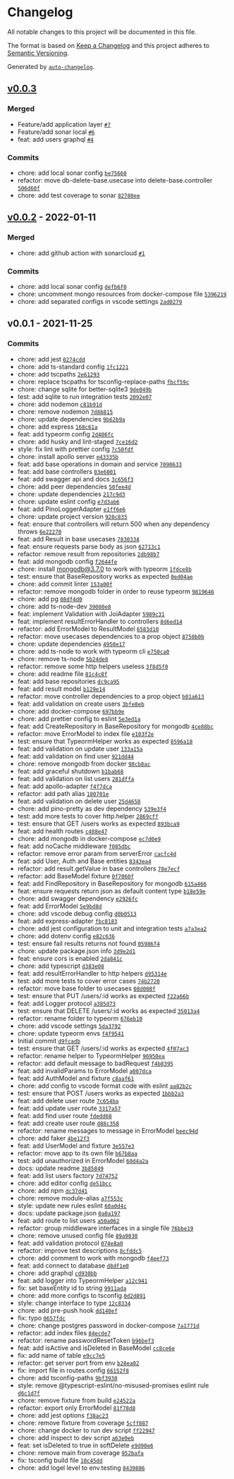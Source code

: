# Changelog

All notable changes to this project will be documented in this file.

The format is based on [Keep a Changelog](https://keepachangelog.com/en/1.0.0/)
and this project adheres to [Semantic Versioning](https://semver.org/spec/v2.0.0.html).

Generated by [`auto-changelog`](https://github.com/CookPete/auto-changelog).

## [v0.0.3](https://github.com/danprates/boilerplate-api/compare/v0.0.2...v0.0.3)

### Merged

- Feature/add application layer [`#7`](https://github.com/danprates/boilerplate-api/pull/7)
- Feature/add sonar local [`#6`](https://github.com/danprates/boilerplate-api/pull/6)
- feat: add users graphql [`#4`](https://github.com/danprates/boilerplate-api/pull/4)

### Commits

- chore: add local sonar config [`be75660`](https://github.com/danprates/boilerplate-api/commit/be7566077f7ea9d22865bbeae4f0aa46784769ab)
- refactor: move db-delete-base.usecase into delete-base.controller [`506d60f`](https://github.com/danprates/boilerplate-api/commit/506d60f2ac02cb6f85c18b98d444ec20d4c33a7a)
- chore: add test coverage to sonar [`82780ee`](https://github.com/danprates/boilerplate-api/commit/82780eed8090fc09a74158c9e33dc65bf3121877)

## [v0.0.2](https://github.com/danprates/boilerplate-api/compare/v0.0.1...v0.0.2) - 2022-01-11

### Merged

- chore: add github action with sonarcloud [`#1`](https://github.com/danprates/boilerplate-api/pull/1)

### Commits

- chore: add local sonar config [`defb6f0`](https://github.com/danprates/boilerplate-api/commit/defb6f0fb377f9eb39c306e2840c984dbda8ed09)
- chore: uncomment mongo resources from docker-compose file [`5396219`](https://github.com/danprates/boilerplate-api/commit/53962195d53fd10598841be3602596dd0f3f50f2)
- chore: add separated configs in vscode settings [`2ad0279`](https://github.com/danprates/boilerplate-api/commit/2ad0279e9e0895fdbb40803a5849cb119987857f)

## v0.0.1 - 2021-11-25

### Commits

- chore: add jest [`0274cdd`](https://github.com/danprates/boilerplate-api/commit/0274cdd5a1a07a6cc4f534a44f9cae86cfd028af)
- chore: add ts-standard config [`1fc1221`](https://github.com/danprates/boilerplate-api/commit/1fc12213c17c15596531cd13ad42305942345868)
- chore: add tscpaths [`2e61293`](https://github.com/danprates/boilerplate-api/commit/2e612932c9078d18fdf075903bcdb2f85456bfb0)
- chore: replace tscpaths for tsconfig-replace-paths [`fbcf59c`](https://github.com/danprates/boilerplate-api/commit/fbcf59c3b28442721dc742cdee6dc94308446c4e)
- chore: change sqlite for better-sqlite3 [`9de049b`](https://github.com/danprates/boilerplate-api/commit/9de049b607250a0038d31fd682c74b471fd8b488)
- test: add sqlite to run integration tests [`2092e07`](https://github.com/danprates/boilerplate-api/commit/2092e075e6cbc7ed9c2b93c9b098f773bf2b0aa9)
- chore: add nodemon [`c81b91d`](https://github.com/danprates/boilerplate-api/commit/c81b91de7efe815cc565f29d6f947cab677f490a)
- chore: remove nodemon [`7d8b815`](https://github.com/danprates/boilerplate-api/commit/7d8b8154ee311a9871e81a16580f72eda1f98dcb)
- chore: update dependencies [`9b62b9a`](https://github.com/danprates/boilerplate-api/commit/9b62b9a6e3f1ba723cc469ac921adf9f24265899)
- chore: add express [`168c61a`](https://github.com/danprates/boilerplate-api/commit/168c61a39e29aa356125ed0f94ba368572a209ff)
- feat: add typeorm config [`2d406fc`](https://github.com/danprates/boilerplate-api/commit/2d406fcb0dc4ad0b9156c1a3dc3c27da772a2177)
- chore: add husky and lint-staged [`7ce16d2`](https://github.com/danprates/boilerplate-api/commit/7ce16d25834c9832caf0d9e4577eefd5b3543371)
- style: fix lint with prettier config [`7c50fdf`](https://github.com/danprates/boilerplate-api/commit/7c50fdf0f7853d1ce1f89aba28a6f28d5a5cb51a)
- chore: install apollo server [`e43335b`](https://github.com/danprates/boilerplate-api/commit/e43335bbb92a677f910b81b36220d725ff34f52b)
- feat: add base operations in domain and service [`7090633`](https://github.com/danprates/boilerplate-api/commit/70906333d388876f975cc26f4880b20ed91d388d)
- feat: add base controllers [`03e6001`](https://github.com/danprates/boilerplate-api/commit/03e6001775627ec8dd7cb0812ba2fd96066f7fdb)
- feat: add swagger api and docs [`3c656f3`](https://github.com/danprates/boilerplate-api/commit/3c656f38cd12b22b96db70b549e5af865720ed7f)
- chore: add peer dependencies [`50fee4d`](https://github.com/danprates/boilerplate-api/commit/50fee4db9ff35666b11aa2f12599f211618bffec)
- chore: update dependencies [`217c9d3`](https://github.com/danprates/boilerplate-api/commit/217c9d3d07178a6094a0e0b439764170ca9b7e83)
- chore: update eslint config [`e7d3ab6`](https://github.com/danprates/boilerplate-api/commit/e7d3ab6fd86060ff7938b4c7a2ae8a210021a76f)
- feat: add PinoLoggerAdapter [`e1ff6e6`](https://github.com/danprates/boilerplate-api/commit/e1ff6e625258bffbaa1965fb004e94b5d4cda82b)
- chore: update project version [`920c835`](https://github.com/danprates/boilerplate-api/commit/920c835ce85e3b9a555df5c2246cacb691f41194)
- feat: ensure that controllers will return 500 when any dependency throws [`6e22270`](https://github.com/danprates/boilerplate-api/commit/6e2227067632f5b4e4ca553ef22b9d2058373178)
- feat: add Result in base usecases [`7830334`](https://github.com/danprates/boilerplate-api/commit/78303349eb3ee0ece19f5227e7e58b704232dbc6)
- feat: ensure requests parse body as json [`62713c1`](https://github.com/danprates/boilerplate-api/commit/62713c1b63fbc9fb8d75254f1b6de7021e5efe88)
- refactor: remove result from repositories [`2db98b7`](https://github.com/danprates/boilerplate-api/commit/2db98b7ff9d3939f8ad94a7ae4643de4d7548122)
- feat: add mongodb config [`f2644fe`](https://github.com/danprates/boilerplate-api/commit/f2644fe545355fd00145e1fb3089781690b022d0)
- chore: install mongodb@3.7.0 to work with typeorm [`1fdce8b`](https://github.com/danprates/boilerplate-api/commit/1fdce8b0742bc2e38077d55248c257f275bb78eb)
- test: ensure that BaseRepository works as expected [`0ed04ae`](https://github.com/danprates/boilerplate-api/commit/0ed04aedf4c12821ba2d42206cc6b04f206956a4)
- chore: add commit linter [`153a00f`](https://github.com/danprates/boilerplate-api/commit/153a00f451b282e9aa06997262b8bd1495f1554c)
- refactor: remove mongodb folder in order to reuse typeorm [`9819646`](https://github.com/danprates/boilerplate-api/commit/98196460bd117e451d3d51770ae9dcbd8b31858b)
- chore: add pg [`08df4d0`](https://github.com/danprates/boilerplate-api/commit/08df4d0afcaad8bc4d5ee5c09a7ce1639834dc2c)
- chore: add ts-node-dev [`39080e8`](https://github.com/danprates/boilerplate-api/commit/39080e87b665d2454f2975227e3ace3485839a6d)
- feat: implement Validation with JoiAdapter [`5989c31`](https://github.com/danprates/boilerplate-api/commit/5989c315ddf0cec3e365dc3ad95eaa513f106343)
- feat: implement resultErrorHandler to controllers [`8d6ed14`](https://github.com/danprates/boilerplate-api/commit/8d6ed14451f517891dc79f4f6a0b5b3e55b6fdaa)
- refactor: add ErrorModel to ResultModel [`6583d10`](https://github.com/danprates/boilerplate-api/commit/6583d101e28f102d8afafca033b0f21a92a34771)
- refactor: move usecases dependencies to a prop object [`8750b0b`](https://github.com/danprates/boilerplate-api/commit/8750b0b38fe4f3f99eb33b8c93e174ce857edcd1)
- chore: update dependencies [`4950e17`](https://github.com/danprates/boilerplate-api/commit/4950e17d6c2bd0a24665b1fa9ba3e9e835b2b195)
- chore: add ts-node to work with typeorm cli [`e750ca0`](https://github.com/danprates/boilerplate-api/commit/e750ca08a49852ff322d17710c3860515484490c)
- chore: remove ts-node [`5b24de8`](https://github.com/danprates/boilerplate-api/commit/5b24de8139e2a637577f5cff767ea7b42fd31e18)
- refactor: remove some http helpers useless [`3f8d5f0`](https://github.com/danprates/boilerplate-api/commit/3f8d5f0e9ffa49952ab73787a55e946b3f9d4cbb)
- chore: add readme file [`81c4c8f`](https://github.com/danprates/boilerplate-api/commit/81c4c8fcd212b83da736b351d2f38480ffa551db)
- feat: add base repositories [`dc9ca95`](https://github.com/danprates/boilerplate-api/commit/dc9ca951caaf2d078a35a0fdef30b096762088de)
- feat: add result model [`b129e14`](https://github.com/danprates/boilerplate-api/commit/b129e141aa28ceb7ae76f9ac007c56031e684b20)
- refactor: move controller dependencies to a prop object [`b01a613`](https://github.com/danprates/boilerplate-api/commit/b01a613486ce5fca119d51f5643f70e4bffee110)
- feat: add validation on create users [`3bfe8eb`](https://github.com/danprates/boilerplate-api/commit/3bfe8eb7d62883280d3458b81040004138a8beaf)
- chore: add docker-compose [`697bb9e`](https://github.com/danprates/boilerplate-api/commit/697bb9e16bc14e5a843457493d3f2803550a3d60)
- chore: add prettier config to eslint [`5e3ed1a`](https://github.com/danprates/boilerplate-api/commit/5e3ed1a4b29de7f475ece20f03e00b7f205b8461)
- feat: add CreateRepository in BaseRepository for mongodb [`4ce88bc`](https://github.com/danprates/boilerplate-api/commit/4ce88bca942066e01b21e3fa1e5ba2116c04200d)
- refactor: move ErrorModel to index file [`e103f2e`](https://github.com/danprates/boilerplate-api/commit/e103f2e0dff07b9ca038a84ee5dbd46123b544bc)
- test: ensure that TypeormHelper works as expected [`8596a18`](https://github.com/danprates/boilerplate-api/commit/8596a1820ede760fda21bf808423bf49b2bdf97c)
- feat: add validation on update user [`133a15a`](https://github.com/danprates/boilerplate-api/commit/133a15acf3afc181a20e49a4d9f1a3c7bdd5e529)
- feat: add validation on find user [`921dd44`](https://github.com/danprates/boilerplate-api/commit/921dd44c8b716fab02ae194bb7d7d0a1aa4e8ce4)
- chore: remove mongodb from docker [`98cb8ac`](https://github.com/danprates/boilerplate-api/commit/98cb8ac225eee5cf9c77c289422dce5d0acae028)
- feat: add graceful shutdown [`b1bab68`](https://github.com/danprates/boilerplate-api/commit/b1bab6819e0b54730b84a1d1bba2b1c80ee40641)
- feat: add validation on list users [`281dffa`](https://github.com/danprates/boilerplate-api/commit/281dffaaf3b6d5ec21aea820137d2b8a4d59324e)
- feat: add apollo-adapter [`f4f7dca`](https://github.com/danprates/boilerplate-api/commit/f4f7dcaef9a25405a89fb94087dd5a265e5262cc)
- refactor: add path alias [`180701e`](https://github.com/danprates/boilerplate-api/commit/180701e1970921c6c95b393db6adb23c909ee197)
- feat: add validation on delete user [`25d4658`](https://github.com/danprates/boilerplate-api/commit/25d465876286af9b88bf63b653aea9ce6815c53e)
- chore: add pino-pretty as dev dependency [`539e3f4`](https://github.com/danprates/boilerplate-api/commit/539e3f489d41db98e01182db791062f27c82e6f5)
- test: add more tests to cover http.helper [`2869cff`](https://github.com/danprates/boilerplate-api/commit/2869cffc1ba5852519d7820f397b029b5c9fd91a)
- test: ensure that GET /users works as expected [`893bca9`](https://github.com/danprates/boilerplate-api/commit/893bca9a8691cc6c70508129e9c6d6d21a674b2d)
- feat: add health routes [`c488e47`](https://github.com/danprates/boilerplate-api/commit/c488e474803475150c2b606f527a65b3d2a66ffe)
- chore: add mongodb in docker-compose [`ec7d0e9`](https://github.com/danprates/boilerplate-api/commit/ec7d0e965d268c9654abaaa869a38ab4c65bdbfe)
- feat: add noCache middleware [`f085dbc`](https://github.com/danprates/boilerplate-api/commit/f085dbc3fb3574f47c55e9319e34c58a32602d40)
- refactor: remove error param from serverError [`cacfc4d`](https://github.com/danprates/boilerplate-api/commit/cacfc4dd1701013bee1e73985631e19da173daa1)
- feat: add User, Auth and Base entities [`8343ea4`](https://github.com/danprates/boilerplate-api/commit/8343ea4dae9d37883294dee17183211901cca900)
- refactor: add result.getValue in base controllers [`78e7ecf`](https://github.com/danprates/boilerplate-api/commit/78e7ecfc02b040e99864a1809ff68a155deb7d66)
- refactor: add BaseModel fixture [`0f7060f`](https://github.com/danprates/boilerplate-api/commit/0f7060ff1307f5b0be3bed4124910618ee9b7a0e)
- feat: add FindRepository in BaseRepository for mongodb [`615a466`](https://github.com/danprates/boilerplate-api/commit/615a466fca74fca72cfdc89065f0a5272d1bf55c)
- feat: ensure requests return json as default content type [`b18e59e`](https://github.com/danprates/boilerplate-api/commit/b18e59e6b75ae7c4140c8d856d81bd18ddceb88c)
- chore: add swagger dependency [`e2926fc`](https://github.com/danprates/boilerplate-api/commit/e2926fc246b5662e54cb3a7da8413828f12b59a0)
- feat: add ErrorModel [`5e9bd8d`](https://github.com/danprates/boilerplate-api/commit/5e9bd8df8a0c2a6116830587bfed21007f76ca86)
- chore: add vscode debug config [`d0b0513`](https://github.com/danprates/boilerplate-api/commit/d0b05136693ce85a221b2c24f84f9a09897fdd4c)
- feat: add express-adapter [`fbc8183`](https://github.com/danprates/boilerplate-api/commit/fbc8183d62a9e318d088feea125b3aa1e2668fb6)
- chore: add jest configuration to unit and integration tests [`a7a3ea2`](https://github.com/danprates/boilerplate-api/commit/a7a3ea2922cd1049d11399e9eac64663b755f523)
- chore: add dotenv config [`e82c636`](https://github.com/danprates/boilerplate-api/commit/e82c63624b9b058c71486572a40b2d44f5cc13fa)
- test: ensure fail results returns not found [`05986f4`](https://github.com/danprates/boilerplate-api/commit/05986f4ce42f84353bd421baa5cbb589378157cf)
- chore: update package.json info [`3d9e2d1`](https://github.com/danprates/boilerplate-api/commit/3d9e2d1d60a39b8a97a637d8ef448e84c07147c9)
- feat: ensure cors is enabled [`2da841c`](https://github.com/danprates/boilerplate-api/commit/2da841cd562dae97cea58b4baa9f3f5451e9fc83)
- chore: add typescript [`d383e08`](https://github.com/danprates/boilerplate-api/commit/d383e082abd464fb1ee61b3f6807d3e585dfccca)
- feat: add resultErrorHandler to http helpers [`d95314e`](https://github.com/danprates/boilerplate-api/commit/d95314ec32c394e162748bf17ab331b53dd9f687)
- test: add more tests to cover error cases [`74b2720`](https://github.com/danprates/boilerplate-api/commit/74b2720fb37347a0a5d8628bec6dd0d3df52b78c)
- refactor: move base folder to usecases [`08d008f`](https://github.com/danprates/boilerplate-api/commit/08d008f8bff21c78eab8ea9f3b83687882cf9665)
- test: ensure that PUT /users/:id works as expected [`f22a66b`](https://github.com/danprates/boilerplate-api/commit/f22a66b47e298549842d0b9793ab56bef58c499f)
- feat: add Logger protocol [`a385d73`](https://github.com/danprates/boilerplate-api/commit/a385d737080bce1880961e9969cf9341dd43021e)
- test: ensure that DELETE /users/:id works as expected [`35013a4`](https://github.com/danprates/boilerplate-api/commit/35013a4960e22d1a4db1d8074610fe31a0b5fd69)
- refactor: rename folder to typeorm [`676eb10`](https://github.com/danprates/boilerplate-api/commit/676eb1021e99ee3fdb42f89cecd659c67e488652)
- chore: add vscode settings [`5da3792`](https://github.com/danprates/boilerplate-api/commit/5da3792b98f3fde385deb80c2c024e96cf10517f)
- chore: update typeorm envs [`f4f9541`](https://github.com/danprates/boilerplate-api/commit/f4f95411bf2b00f1631a5006e603dec9c9f044b6)
- Initial commit [`d9fcadb`](https://github.com/danprates/boilerplate-api/commit/d9fcadbb185cd1adbe119a1886e1ede4ee0d14a8)
- test: ensure that GET /users/:id works as expected [`4f07ac3`](https://github.com/danprates/boilerplate-api/commit/4f07ac3c8907693ed93a91586348aa83c7dd834e)
- refactor: rename helper to TypeormHelper [`96950ea`](https://github.com/danprates/boilerplate-api/commit/96950ea8c1e83ff52d3e2c47a45510b9a2594951)
- refactor: add default message to badRequest [`f4b8395`](https://github.com/danprates/boilerplate-api/commit/f4b839575e0812d3087d66b63d141e9da6b35efb)
- feat: add invalidParams to ErrorModel [`a087dca`](https://github.com/danprates/boilerplate-api/commit/a087dca089d06725144cfcb3d5fc9956a15f5749)
- feat: add AuthModel and fixture [`c8aaf61`](https://github.com/danprates/boilerplate-api/commit/c8aaf61fe80650cc01dcb6f6aa20cd65ef523d96)
- chore: add config to vscode format code with eslint [`aa82b2c`](https://github.com/danprates/boilerplate-api/commit/aa82b2c242b341285d449c5ce53cdf9bbd56ccf9)
- test: ensure that POST /users works as expected [`1bbb2a3`](https://github.com/danprates/boilerplate-api/commit/1bbb2a37415740aa5f37437de9feac4ff142fcce)
- feat: add delete user route [`7c654ba`](https://github.com/danprates/boilerplate-api/commit/7c654bad8329c452497f35688cd36af546892553)
- feat: add update user route [`3317a57`](https://github.com/danprates/boilerplate-api/commit/3317a57132cc3aaaea44745bd381e0f3c5379003)
- feat: add find user route [`fdedd68`](https://github.com/danprates/boilerplate-api/commit/fdedd68704a8e1403d2e844d2657dab4a2f0830e)
- feat: add create user route [`d88c358`](https://github.com/danprates/boilerplate-api/commit/d88c35802338f169853a20261b07ec4a3584c3d4)
- refactor: rename messages to message in ErrorModel [`beec94d`](https://github.com/danprates/boilerplate-api/commit/beec94d758745af4ef3df527717393c6f8f02022)
- chore: add faker [`4be12f3`](https://github.com/danprates/boilerplate-api/commit/4be12f3487df00760a50ad1cddcce5e50d344710)
- feat: add UserModel and fixture [`3e557e3`](https://github.com/danprates/boilerplate-api/commit/3e557e3a850cc8640fccd7bc18b92265e8ebac2a)
- refactor: move app to its own file [`b67b8aa`](https://github.com/danprates/boilerplate-api/commit/b67b8aa727bd5ab7cddd4aafb4e1753400e47d61)
- test: add unauthorized in ErrorModel [`60d4a2a`](https://github.com/danprates/boilerplate-api/commit/60d4a2a36bde44aba051013a96a4390ceb9b915b)
- docs: update readme [`3b85849`](https://github.com/danprates/boilerplate-api/commit/3b85849fea49805d1028e1bb26a995246e033cd9)
- feat: add list users factory [`7d74752`](https://github.com/danprates/boilerplate-api/commit/7d74752de58af9469badfded778bcb15f9a16425)
- chore: add editor config [`de51bcc`](https://github.com/danprates/boilerplate-api/commit/de51bcc68e1e8370cd1862c25e23f53e6737625a)
- chore: add npm [`dc37d41`](https://github.com/danprates/boilerplate-api/commit/dc37d41c01829acc8d17a32308eec1e43089d1af)
- chore: remove module-alias [`a7f553c`](https://github.com/danprates/boilerplate-api/commit/a7f553ce9a13b93198681639fa4fc942bda6779c)
- style: update new rules eslint [`60a0d4c`](https://github.com/danprates/boilerplate-api/commit/60a0d4c880d9d08079942a702e0facd0a5302cc3)
- docs: update package.json [`0a0a197`](https://github.com/danprates/boilerplate-api/commit/0a0a197a86d4fbcc64bf0614402a8081ec3ac263)
- feat: add route to list users [`a50a062`](https://github.com/danprates/boilerplate-api/commit/a50a062abb7f9875d37ac3307ce81dd045c2896a)
- refactor: group middleware interfaces in a single file [`76bbe19`](https://github.com/danprates/boilerplate-api/commit/76bbe19c141742d3693d64a411d556919465b804)
- chore: remove unused config file [`89a9030`](https://github.com/danprates/boilerplate-api/commit/89a9030c03b904567aa1773fa79a4c5ff4e3c5e2)
- feat: add validation protocol [`074e8a0`](https://github.com/danprates/boilerplate-api/commit/074e8a0b67e335eb92d507581cd9894b2eb66a54)
- refactor: improve test descriptions [`8cfddc5`](https://github.com/danprates/boilerplate-api/commit/8cfddc5967af179114898216f8d8170bcc7a00af)
- chore: add comment to work with mongodb [`f4eef73`](https://github.com/danprates/boilerplate-api/commit/f4eef7367892dbb98b0403d922d9f6598e3adfc2)
- feat: add connect to database [`d8df1e0`](https://github.com/danprates/boilerplate-api/commit/d8df1e0bbe789eaec796c6fcf0a5234d669987b1)
- chore: add graphql [`cd930bb`](https://github.com/danprates/boilerplate-api/commit/cd930bbbefa1eab267679a33c014c231ccb3e52a)
- feat: add logger into TypeormHelper [`a12c941`](https://github.com/danprates/boilerplate-api/commit/a12c941e2713ac0854776cb04168ffde2bd69e5d)
- fix: set baseEntity id to string [`9911ada`](https://github.com/danprates/boilerplate-api/commit/9911ada6d4312d9f193e9b9c0d6aa10a5aab759e)
- chore: add more configs to tsconfig [`0d2d891`](https://github.com/danprates/boilerplate-api/commit/0d2d891315146a91b3d255e49001b4be78775e78)
- style: change interface to type [`12c8334`](https://github.com/danprates/boilerplate-api/commit/12c83341b94cb0f8ac331e12e77e503cef392b0e)
- chore: add pre-push hook [`dd140ef`](https://github.com/danprates/boilerplate-api/commit/dd140ef4ef23d6270487e11ac7da4dd782548939)
- fix: typo [`0657fdc`](https://github.com/danprates/boilerplate-api/commit/0657fdc5a3a0973b77bef9a216cff2c9e2fd7e7f)
- chore: change postgres password in docker-compose [`7a1771d`](https://github.com/danprates/boilerplate-api/commit/7a1771d8f3a6b7ff1c57d8f3ed3fb3ea6551fa58)
- refactor: add index files [`84ecde7`](https://github.com/danprates/boilerplate-api/commit/84ecde74abc9d17c3c2a0d7b0e4118bca488616b)
- refactor: rename passwordResetToken [`b96bef3`](https://github.com/danprates/boilerplate-api/commit/b96bef3b6c1d6a0148203032d9efe53b01e91f83)
- feat: add isActive and isDeleted in BaseModel [`cc8ce6e`](https://github.com/danprates/boilerplate-api/commit/cc8ce6ee0f15f35f2e6974634420910b217f2ec0)
- fix: add name of table [`e9cc7e5`](https://github.com/danprates/boilerplate-api/commit/e9cc7e50b7d2b71bac582acb8d2115eadd2ca599)
- refactor: get server port from env [`b28ea02`](https://github.com/danprates/boilerplate-api/commit/b28ea02115c3ad81301bf882707f4e21061575be)
- fix: import file in routes.config [`66152f8`](https://github.com/danprates/boilerplate-api/commit/66152f8a91ff9895481d759923e3cda61b8fdded)
- chore: add tsconfig-paths [`9bf3930`](https://github.com/danprates/boilerplate-api/commit/9bf3930cd7bc7b21f3b635676dfee20eaab817fc)
- style: remove @typescript-eslint/no-misused-promises eslint rule [`d6c1d7f`](https://github.com/danprates/boilerplate-api/commit/d6c1d7f387848c3a389b061a62ec3dbad3c6b59f)
- chore: remove fixture from build [`e24522a`](https://github.com/danprates/boilerplate-api/commit/e24522a5dd3403311bd14bf8e76a6d5fef88d4b8)
- refactor: export only ErrorModel [`81f78d8`](https://github.com/danprates/boilerplate-api/commit/81f78d8abc479f02f323c651b997bf984560ab4f)
- chore: add jest options [`f38ac23`](https://github.com/danprates/boilerplate-api/commit/f38ac23dc96b310c08754069f76266aee3272683)
- chore: remove fixture from coverage [`5cff887`](https://github.com/danprates/boilerplate-api/commit/5cff887039eba82621bdf6c6e6b7a406074d196e)
- chore: change docker to run dev script [`ff22947`](https://github.com/danprates/boilerplate-api/commit/ff22947450f0594001d7a334d8f46dd71e27fdb9)
- chore: add inspect to dev script [`a63e0eb`](https://github.com/danprates/boilerplate-api/commit/a63e0ebedfea53c6760c6fd804b9fa11feec1182)
- feat: set isDeleted to true in softDelete [`e9d90e6`](https://github.com/danprates/boilerplate-api/commit/e9d90e67795e8ae3faba7aa131c4110cc586fc58)
- chore: remove main from coverage [`952bafa`](https://github.com/danprates/boilerplate-api/commit/952bafa052710a6a903c1ce718551f82a4e1106e)
- fix: tsconfig build file [`10c45dd`](https://github.com/danprates/boilerplate-api/commit/10c45ddf505f8ece0d860e96cb3229788f6843e0)
- chore: add logel level to env.testing [`8439886`](https://github.com/danprates/boilerplate-api/commit/84398866e48bff14cb5aab39e35c8242fd6adcab)
